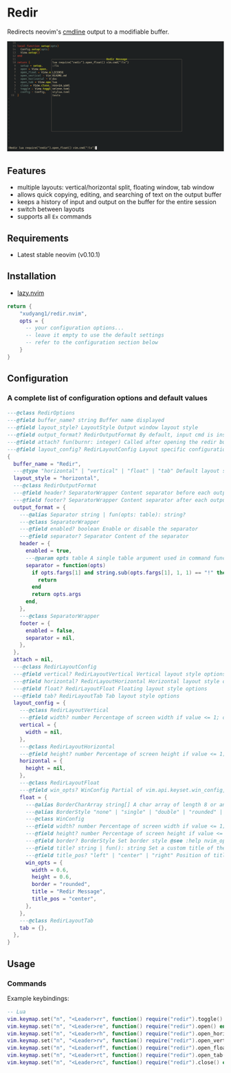 <!-- markdownlint-disable MD013 -->

# Redir

Redirects neovim's [cmdline](https://neovim.io/doc/user/cmdline.html) output to a modifiable buffer.

![redir](./assets/redir_screenshot.png "redir screenshot")

## Features

- multiple layouts: vertical/horizontal split, floating window, tab window
- allows quick copying, editing, and searching of text on the output buffer
- keeps a history of input and output on the buffer for the entire session
- switch between layouts
- supports all `Ex` commands

## Requirements

- Latest stable neovim (v0.10.1)

## Installation

- [lazy.nvim](https://github.com/folke/lazy.nvim)

```lua
return {
    "xudyang1/redir.nvim",
    opts = {
      -- your configuration options...
      -- leave it empty to use the default settings
      -- refer to the configuration section below
    }
}
```

## Configuration

### A complete list of configuration options and default values

```lua
---@class RedirOptions
---@field buffer_name? string Buffer name displayed
---@field layout_style? LayoutStyle Output window layout style
---@field output_format? RedirOutputFormat By default, input cmd is inserted as a header.
---@field attach? fun(burnr: integer) Called after opening the redir buffer
---@field layout_config? RedirLayoutConfig Layout specific configuration, overwrite globals
{
  buffer_name = "Redir",
  ---@type "horizontal" | "vertical" | "float" | "tab" Default layout style
  layout_style = "horizontal",
  ---@class RedirOutputFormat
  ---@field header? SeparatorWrapper Content separator before each output body
  ---@field footer? SeparatorWrapper Content separator after each output body
  output_format = {
    ---@alias Separator string | fun(opts: table): string?
    ---@class SeparatorWrapper
    ---@field enabled? boolean Enable or disable the separator
    ---@field separator? Separator Content of the separator
    header = {
      enabled = true,
      ---@param opts table A single table argument used in command function from vim.api.nvim_create_user_command
      separator = function(opts)
        if opts.fargs[1] and string.sub(opts.fargs[1], 1, 1) == "!" then
          return
        end
        return opts.args
      end,
    },
    ---@class SeparatorWrapper
    footer = {
      enabled = false,
      separator = nil,
    },
  },
  attach = nil,
  ---@class RedirLayoutConfig
  ---@field vertical? RedirLayoutVertical Vertical layout style options
  ---@field horizontal? RedirLayoutHorizontal Horizontal layout style options
  ---@field float? RedirLayoutFloat Floating layout style options
  ---@field tab? RedirLayoutTab Tab layout style options
  layout_config = {
    ---@class RedirLayoutVertical
    ---@field width? number Percentage of screen width if value <= 1; or, number of columns if width > 1
    vertical = {
      width = nil,
    },
    ---@class RedirLayoutHorizontal
    ---@field height? number Percentage of screen height if value <= 1; or, number of lines if height > 1
    horizontal = {
      height = nil,
    },
    ---@class RedirLayoutFloat
    ---@field win_opts? WinConfig Partial of vim.api.keyset.win_config, @see nvim_open_win
    float = {
      ---@alias BorderCharArray string[] A char array of length 8 or any divisor of 8 @see |nvim_open_win()|
      ---@alias BorderStyle "none" | "single" | "double" | "rounded" | "solid" | "shadow" | BorderCharArray
      ---@class WinConfig
      ---@field width? number Percentage of screen width if value <= 1; or, number of columns if width > 1
      ---@field height? number Percentage of screen height if value <= 1; or, number of lines if height > 1
      ---@field border? BorderStyle Set border style @see :help nvim_open_win() for detail
      ---@field title? string | fun(): string Set a custom title of the floating window
      ---@field title_pos? "left" | "center" | "right" Position of title
      win_opts = {
        width = 0.6,
        height = 0.6,
        border = "rounded",
        title = "Redir Message",
        title_pos = "center",
      },
    },
    ---@class RedirLayoutTab
    tab = {},
  },
}
```

## Usage

### Commands

Example keybindings:

```lua
-- Lua
vim.keymap.set("n", "<Leader>rr", function() require("redir").toggle() end, { desc = "Redir: toggle"})
vim.keymap.set("n", "<Leader>re", function() require("redir").open() end, { desc = "Redir: open win"})
vim.keymap.set("n", "<Leader>rh", function() require("redir").open_horizontal() end, { desc = "Redir: open horizontal"})
vim.keymap.set("n", "<Leader>rv", function() require("redir").open_vertical() end, { desc = "Redir: open vertical"})
vim.keymap.set("n", "<Leader>rf", function() require("redir").open_float() end, { desc = "Redir: open float"})
vim.keymap.set("n", "<Leader>rt", function() require("redir").open_tab() end, { desc = "Redir: open tab"})
vim.keymap.set("n", "<Leader>rc", function() require("redir").close() end, { desc = "Redir: close win"})
```
